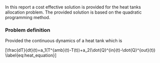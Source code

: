 In this report a cost effective solution is provided for the heat tanks
allocation problem. The provided solution is based on the quadratic
programming method.

### Problem definition

Provided the continuous dynamics of a heat tank which is

\[\frac{dT}{dt}(t)=a_1(T^{amb}(t)-T(t))+a_2(\dot{Q}^{in}(t)-\dot{Q}^{out}(t))
    \label{eq:heat_equation}\]
